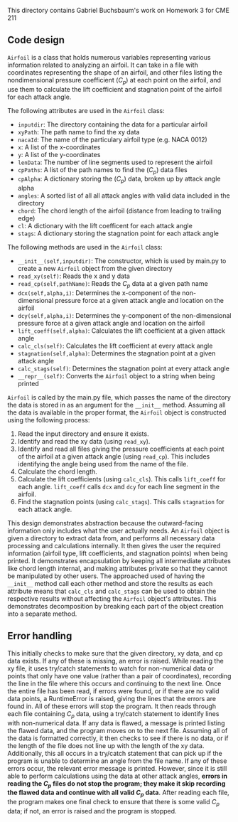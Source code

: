 This directory contains Gabriel Buchsbaum's work on Homework 3 for CME 211

## Code design

`Airfoil` is a class that holds numerous variables representing various information related to analyzing an airfoil. It can take in a file with coordinates representing the shape of an airfoil, and other files listing the nondimensional pressure coefficient (*C<sub>p</sub>*) at each point on the airfoil, and use them to calculate the lift coefficient and stagnation point of the airfoil for each attack angle.

The following attributes are used in the `Airfoil` class:
* `inputdir`: The directory containing the data for a particular airfoil
* `xyPath`: The path name to find the xy data
* `nacaId`: The name of the particulary airfoil type (e.g. NACA 0012)
* `x`: A list of the x-coordinates
* `y`: A list of the y-coordinates
* `lenData`: The number of line segments used to represent the airfoil
* `cpPaths`: A list of the path names to find the (*C<sub>p</sub>*) data files
* `cpAlpha`: A dictionary storing the (*C<sub>p</sub>*) data, broken up by attack angle alpha
* `angles`: A sorted list of all all attack angles with valid data included in the directory
* `chord`: The chord length of the airfoil (distance from leading to trailing edge)
* `cl`: A dictionary with the lift coefficent for each attack angle
* `stags`: A dictionary storing the stagnation point for each attack angle

The following methods are used in the `Airfoil` class:
* `__init__(self,inputdir)`: The constructor, which is used by main.py to create a new `Airfoil` object from the given directory
* `read_xy(self)`: Reads the x and y data
* `read_cp(self,pathName)`: Reads the *C<sub>p</sub>* data at a given path name
* `dcx(self,alpha,i)`: Determines the x-component of the non-dimensional pressure force at a given attack angle and location on the airfoil
* `dcy(self,alpha,i)`: Determines the y-component of the non-dimensional pressure force at a given attack angle and location on the airfoil
* `lift_coeff(self,alpha)`: Calculates the lift coefficient at a given attack angle
* `calc_cls(self)`: Calculates the lift coefficient at every attack angle
* `stagnation(self,alpha)`: Determines the stagnation point at a given attack angle
* `calc_stags(self)`: Determines the stagnation point at every attack angle
* `__repr__(self)`: Converts the `Airfoil` object to a string when being printed

`Airfoil` is called by the main.py file, which passes the name of the directory the data is stored in as an argument for the `__init__` method.  Assuming all the data is available in the proper format, the `Airfoil` object is constructed using the following process:
1. Read the input directory and ensure it exists.
2. Identify and read the xy data (using `read_xy`).
3. Identify and read all files giving the pressure coefficients at each point of the airfoil at a given attack angle (using `read_cp`). This includes identifying the angle being used from the name of the file.
4. Calculate the chord length.
5. Calculate the lift coefficients (using `calc_cls`). This calls `lift_coeff` for each angle. `lift_coeff` calls `dcx` and `dcy` for each line segment in the airfoil.
6. Find the stagnation points (using `calc_stags`). This calls `stagnation` for each attack angle.

This design demonstrates abstraction because the outward-facing information only includes what the user actually needs. An `Airfoil` object is given a directory to extract data from, and performs all necessary data processing and calculations internally. It then gives the user the required information (airfoil type, lift coefficients, and stagnation points) when being printed. It demonstrates encapsulation by keeping all intermediate attributes like chord length internal, and making attributes private so that they cannot be manipulated by other users. The approached used of having the `__init__` method call each other method and store the results as each attribute means that `calc_cls` and `calc_stags` can be used to obtain the respective results without affecting the `Airfoil` object's attributes. This demonstrates decomposition by breaking each part of the object creation into a separate method.

## Error handling

This initially checks to make sure that the given directory, xy data, and cp data exists.  If any of these is missing, an error is raised. While reading the xy file, it uses try/catch statements to watch for non-numerical data or points that only have one value (rather than a pair of coordinates), recording the line in the file where this occurs and continuing to the next line. Once the entire file has been read, if errors were found, or if there are no valid data points, a RuntimeError is raised, giving the lines that the errors are found in. All of these errors will stop the program.
It then reads through each file containing *C<sub>p</sub>* data, using a try/catch statement to identify lines with non-numerical data. If any data is flawed, a message is printed listing the flawed data, and the program moves on to the next file. Assuming all of the data is formatted correctly, it then checks to see if there is no data, or if the length of the file does not line up with the length of the xy data. Additionally, this all occurs in a try/catch statement that can pick up if the program is unable to determine an angle from the file name. If any of these errors occur, the relevant error message is printed. However, since it is still able to perform calculations using the data at other attack angles, **errors in reading the *C<sub>p</sub>* files do not stop the program; they make it skip recording the flawed data and continue with all valid *C<sub>p</sub>* data**. After reading each file, the program makes one final check to ensure that there is some valid *C<sub>p</sub>* data; if not, an error is raised and the program is stopped.